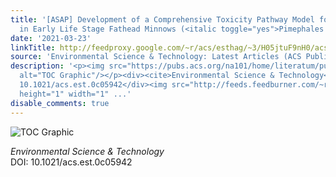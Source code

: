 ```yaml
---
title: '[ASAP] Development of a Comprehensive Toxicity Pathway Model for 17α-Ethinylestradiol
  in Early Life Stage Fathead Minnows (<italic toggle="yes">Pimephales promelas</italic>)'
date: '2021-03-23'
linkTitle: http://feedproxy.google.com/~r/acs/esthag/~3/H05jtuF9nH0/acs.est.0c05942
source: 'Environmental Science & Technology: Latest Articles (ACS Publications)'
description: '<p><img src="https://pubs.acs.org/na101/home/literatum/publisher/achs/journals/content/esthag/0/esthag.ahead-of-print/acs.est.0c05942/20210323/images/medium/es0c05942_0005.gif"
  alt="TOC Graphic"/></p><div><cite>Environmental Science & Technology</cite></div><div>DOI:
  10.1021/acs.est.0c05942</div><img src="http://feeds.feedburner.com/~r/acs/esthag/~4/H05jtuF9nH0"
  height="1" width="1" ...'
disable_comments: true
---
```

<p><img src="https://pubs.acs.org/na101/home/literatum/publisher/achs/journals/content/esthag/0/esthag.ahead-of-print/acs.est.0c05942/20210323/images/medium/es0c05942_0005.gif" alt="TOC Graphic"/></p><div><cite>Environmental Science & Technology</cite></div><div>DOI: 10.1021/acs.est.0c05942</div><img src="http://feeds.feedburner.com/~r/acs/esthag/~4/H05jtuF9nH0" height="1" width="1" ...